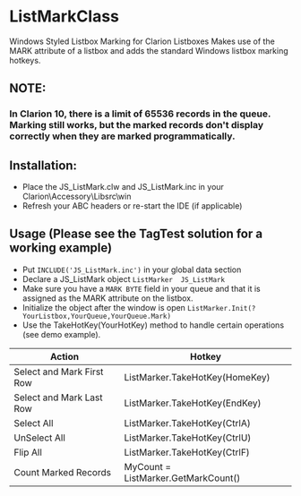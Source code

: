 # ListMarkClass
Windows Styled Listbox Marking for Clarion Listboxes
Makes use of the MARK attribute of a listbox and adds the standard Windows listbox marking hotkeys.

## NOTE: 
### In Clarion 10, there is a limit of 65536 records in the queue. Marking still works, but the marked records don't display correctly when they are marked programmatically.


## Installation:
* Place the JS_ListMark.clw and JS_ListMark.inc in your Clarion\Accessory\Libsrc\win
* Refresh your ABC headers or re-start the IDE (if applicable)

## Usage (Please see the TagTest solution for a working example)
* Put `INCLUDE('JS_ListMark.inc')` in your global data section
* Declare a JS_ListMark object `ListMarker  JS_ListMark`
* Make sure you have a `MARK BYTE` field in your queue and that it is assigned as the MARK attribute on the listbox.
* Initialize the object after the window is open `ListMarker.Init(?YourListbox,YourQueue,YourQueue.Mark)`
* Use the TakeHotKey(YourHotKey) method to handle certain operations (see demo example). 

|Action| Hotkey|
| ---- | ------|
|Select and Mark First Row|ListMarker.TakeHotKey(HomeKey)|
|Select and Mark Last Row|ListMarker.TakeHotKey(EndKey)|
|Select All| ListMarker.TakeHotKey(CtrlA)|
|UnSelect All| ListMarker.TakeHotKey(CtrlU)|
|Flip All| ListMarker.TakeHotKey(CtrlF)|
|Count Marked Records |MyCount = ListMarker.GetMarkCount()|